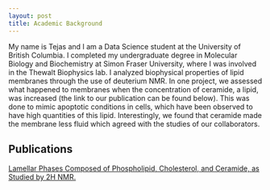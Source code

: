 ```yaml
---
layout: post
title: Academic Background
---
```


My name is Tejas and I am a Data Science student at the University of British Columbia. I completed my undergraduate degree in Molecular Biology and Biochemistry at Simon Fraser University, where I was involved in the Thewalt Biophysics lab. I analyzed biophysical properties of lipid membranes through the use of deuterium NMR. In one project, we assessed what happened to membranes when the concentration of ceramide, a lipid, was increased (the link to our publication can be found below). This was done to mimic apoptotic conditions in cells, which have been observed to have high quantities of this lipid. Interestingly, we found that ceramide made the membrane less fluid which agreed with the studies of our collaborators. 

## **Publications**
[Lamellar Phases Composed of Phospholipid, Cholesterol, and Ceramide, as Studied by 2H NMR.](https://www.ncbi.nlm.nih.gov/pubmed/?term=Tejas+Phaterpekar)

